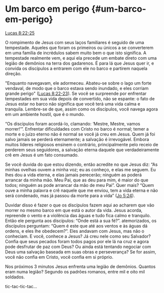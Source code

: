 # **Um barco em perigo** {#um-barco-em-perigo}

[Lucas 8:22-25](http://bibliaonline.com.br/acf/lc/8/22-25)

O rompimento de Jesus com seus laços familiares é seguido de uma tempestade. Aqueles que foram os primeiros ou únicos a se converterem em uma família de incrédulos sabem muito bem o que isto significa. A tempestade realmente vem, e aqui ela precede um embate direto com uma legião de demônios na terra dos gadarenos. É para lá que Jesus quer ir, e convida os discípulos a entrarem com ele no barco e partirem naquela direção.

&quot;Enquanto navegavam, ele adormeceu. Abateu-se sobre o lago um forte vendaval, de modo que o barco estava sendo inundado, e eles corriam grande perigo&quot; ([Lucas 8:22-23](http://bibliaonline.com.br/acf/lc/8/22-23)). Se você se surpreende por enfrentar tempestades em sua vida depois de convertido, não se espante: o fato de Jesus estar no barco não significa que você terá uma vida calma e tranquila. Lembre-se de que, assim como os discípulos, você navega agora em um ambiente hostil, que é o mundo.

“Os discípulos foram acordá-lo, clamando: ‘Mestre, Mestre, vamos morrer!’”. Enfrentar dificuldades com Cristo no barco é normal; temer a morte e o juízo eterno não é normal se você já creu em Jesus. Quem já foi salvo jamais se perderá eternamente; a salvação é irrevogável. Embora muitos líderes religiosos ensinem o contrário, principalmente pelo receio de perderem seus seguidores, a salvação eterna daquele que verdadeiramente crê em Jesus é um fato consumado.

Se você duvida do que estou dizendo, então acredite no que Jesus diz: “As minhas ovelhas ouvem a minha voz; eu as conheço, e elas me seguem. Eu lhes dou a vida eterna, e elas jamais perecerão; ninguém as poderá arrancar da minha mão. Meu Pai, que as deu para mim, é maior do que todos; ninguém as pode arrancar da mão de meu Pai”. Quer mais? “Quem ouve a minha palavra e crê naquele que me enviou, tem a vida eterna e não será condenado, mas já passou da morte para a vida” ([Jo 5:24](http://bibliaonline.com.br/acf/jo/5/24)).

Duvidar disso é fazer o que os discípulos fazem aqui ao acharem que vão morrer no mesmo barco em que está o autor da vida. Jesus acorda, repreende o vento e a violência das águas e tudo fica calmo e tranquilo. Então ele pergunta aos discípulos: “Onde está a sua fé?”. atemorizados, os discípulos perguntam: “Quem é este que até aos ventos e às águas dá ordens, e eles lhe obedecem?”. Eles andavam com Jesus, mas não o conheciam. E você, conhece a Jesus? Já creu nele como seu Salvador? Confia que seus pecados foram todos pagos por ele lá na cruz e agora pode desfrutar de paz com Deus? Ou ainda está tentando negociar com Deus uma salvação baseada em suas obras e perseverança? Se for assim, você não confia em Cristo, você confia em si próprio.

Nos próximos 3 minutos Jesus enfrenta uma legião de demônios. Quantos eram numa legião? Segundo os padrões romanos, entre mil e oito mil soldados.

tic-tac-tic-tac...